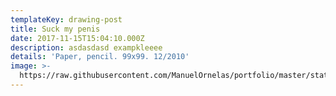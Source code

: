 ```yaml
---
templateKey: drawing-post
title: Suck my penis
date: 2017-11-15T15:04:10.000Z
description: asdasdasd exampkleeee
details: 'Paper, pencil. 99x99. 12/2010'
image: >-
  https://raw.githubusercontent.com/ManuelOrnelas/portfolio/master/static/img/blog-index.jpg
---
```


